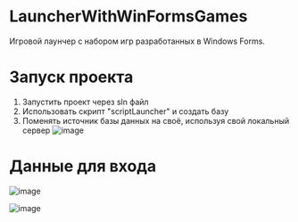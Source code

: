# LauncherWithWinFormsGames
Игровой лаунчер с набором игр разработанных в Windows Forms.

# Запуск проекта
1. Запустить проект через sln файл
2. Использовать скрипт "scriptLauncher" и создать базу
3. Поменять источник базы данных на своё, используя свой локальный сервер
![image](https://github.com/DanekTerminator/7777777777777777/assets/90379312/a6e5546d-285b-4a0b-8660-1a00281999d9)
# Данные для входа
![image](https://github.com/DanekTerminator/7777777777777777/assets/90379312/791b6f64-7ae2-42cc-91f1-3b3ae3ad96e2)


![image](https://github.com/DanekTerminator/LauncherWithWinFormsGames/assets/90379312/d945ce4b-3dee-4349-81c2-24b959cea7a6)
